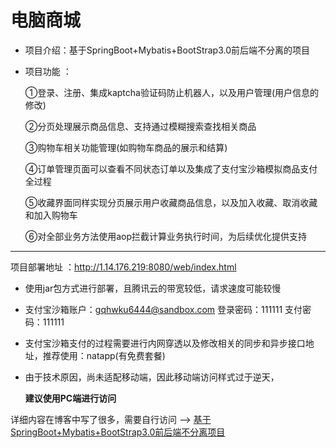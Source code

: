 # 电脑商城

- 项目介绍：基于SpringBoot+Mybatis+BootStrap3.0前后端不分离的项目

- 项目功能 ：

  ①登录、注册、集成kaptcha验证码防止机器人，以及用户管理(用户信息的修改)  

  ②分页处理展示商品信息、支持通过模糊搜索查找相关商品

  ③购物车相关功能管理(如购物车商品的展示和结算) 

  ④订单管理页面可以查看不同状态订单以及集成了支付宝沙箱模拟商品支付全过程

  ⑤收藏界面同样实现分页展示用户收藏商品信息，以及加入收藏、取消收藏和加入购物车

  ⑥对全部业务方法使用aop拦截计算业务执行时间，为后续优化提供支持

---

项目部署地址 ：http://1.14.176.219:8080/web/index.html

- 使用jar包方式进行部署，且腾讯云的带宽较低，请求速度可能较慢

- 支付宝沙箱账户：gqhwku6444@sandbox.com 登录密码：111111 支付密码：111111

- 支付宝沙箱支付的过程需要进行内网穿透以及修改相关的同步和异步接口地址，推荐使用：natapp(有免费套餐)

- 由于技术原因，尚未适配移动端，因此移动端访问样式过于逆天，

  **建议使用PC端进行访问**

详细内容在博客中写了很多，需要自行访问 --> [基于SpringBoot+Mybatis+BootStrap3.0前后端不分离项目](http://year21.top/2022/07/25/ComputerStore/)

